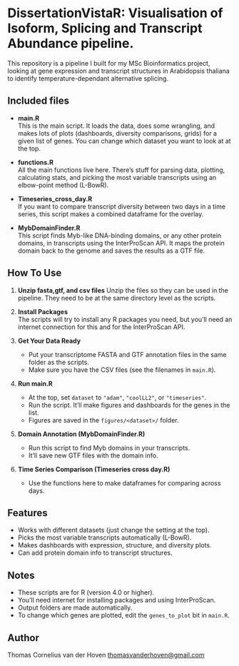 # DissertationVistaR: Visualisation of Isoform, Splicing and Transcript Abundance pipeline.

This repository is a pipeline I built for my MSc Bioinformatics project, looking at gene expression and transcript structures in Arabidopsis thaliana to identify temperature-dependant alternative splicing. 
## Included files

- **main.R**  
  This is the main script. It loads the data, does some wrangling, and makes lots of plots (dashboards, diversity comparisons, grids) for a given list of genes. You can change which dataset you want to look at at the top.

- **functions.R**  
  All the main functions live here. There’s stuff for parsing data, plotting, calculating stats, and picking the most variable transcripts using an elbow-point method (L-BowR).

- **Timeseries_cross_day.R**  
  If you want to compare transcript diversity between two days in a time series, this script makes a combined dataframe for the overlay.

- **MybDomainFinder.R**  
  This script finds Myb-like DNA-binding domains, or any other protein domains, in transcripts using the InterProScan API. It maps the protein domain back to the genome and saves the results as a GTF file.

## How To Use

1. **Unzip fasta,gtf, and csv files** 
   Unzip the files so they can be used in the pipeline. 
   They need to be at the same directory level as the scripts.

2. **Install Packages**  
   The scripts will try to install any R packages you need, but you’ll need an internet connection for this and for the InterProScan API.

3. **Get Your Data Ready**  
   - Put your transcriptome FASTA and GTF annotation files in the same folder as the scripts.
   - Make sure you have the CSV files (see the filenames in `main.R`).

4. **Run main.R**  
   - At the top, set `dataset` to `"adam"`, `"coolLL2"`, or `"timeseries"`.
   - Run the script. It’ll make figures and dashboards for the genes in the list.
   - Figures are saved in the `figures/<dataset>/` folder.

5. **Domain Annotation (MybDomainFinder.R)**  
   - Run this script to find Myb domains in your transcripts.
   - It’ll save new GTF files with the domain info.

6. **Time Series Comparison (Timeseries cross day.R)**  
   - Use the functions here to make dataframes for comparing across days.

## Features

- Works with different datasets (just change the setting at the top).
- Picks the most variable transcripts automatically (L-BowR).
- Makes dashboards with expression, structure, and diversity plots.
- Can add protein domain info to transcript structures.

## Notes

- These scripts are for R (version 4.0 or higher).
- You’ll need internet for installing packages and using InterProScan.
- Output folders are made automatically.
- To change which genes are plotted, edit the `genes_to_plot` bit in `main.R`.

 ## Author
 Thomas Cornelius van der Hoven
 thomasvanderhoven@gmail.com



